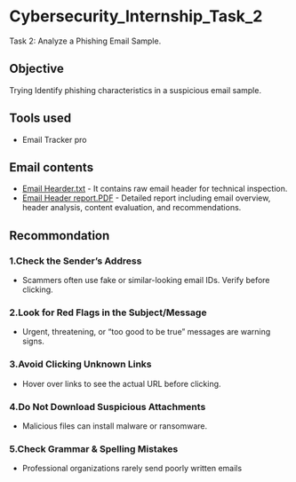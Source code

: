 # Cybersecurity_Internship_Task_2
Task 2: Analyze a Phishing Email Sample.

## Objective
Trying Identify phishing characteristics in a suspicious email sample.

## Tools used
* Email Tracker pro

## Email contents
* [Email Hearder.txt](https://github.com/KRakeshkumar0011/Cybersecurity_Internship_Task_2/blob/main/Email%20Header.txt) - It contains raw email header for technical inspection.
* [Email Header report.PDF](https://github.com/KRakeshkumar0011/Cybersecurity_Internship_Task_2/blob/main/Email%20Header%20report.pdf) - Detailed report including email overview, header analysis, content evaluation, and recommendations.

## Recommondation
### 1.Check the Sender’s Address
* Scammers often use fake or similar-looking email IDs. Verify before clicking.
### 2.Look for Red Flags in the Subject/Message
* Urgent, threatening, or “too good to be true” messages are warning signs.
### 3.Avoid Clicking Unknown Links
* Hover over links to see the actual URL before clicking.
### 4.Do Not Download Suspicious Attachments
* Malicious files can install malware or ransomware.
### 5.Check Grammar & Spelling Mistakes
* Professional organizations rarely send poorly written emails
